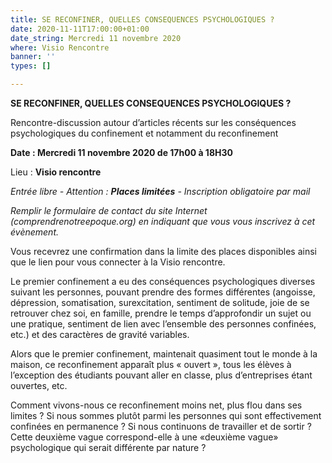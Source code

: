 ```yaml
---
title: SE RECONFINER, QUELLES CONSEQUENCES PSYCHOLOGIQUES ?
date: 2020-11-11T17:00:00+01:00
date_string: Mercredi 11 novembre 2020
where: Visio Rencontre
banner: ''
types: []

---
```

**SE RECONFINER, QUELLES CONSEQUENCES PSYCHOLOGIQUES ?**

Rencontre-discussion autour d’articles récents sur les conséquences psychologiques du confinement et notamment du reconfinement

**Date : Mercredi 11 novembre 2020 de 17h00 à 18H30**

Lieu : **Visio rencontre**

_Entrée libre - Attention : **Places limitées** - Inscription obligatoire par mail_

_Remplir le formulaire de contact du site Internet (comprendrenotreepoque.org) en indiquant que vous vous inscrivez à cet évènement._

Vous recevrez une confirmation dans la limite des places disponibles ainsi que le lien pour vous connecter à la Visio rencontre.

Le premier confinement a eu des conséquences psychologiques diverses suivant les personnes, pouvant prendre des formes différentes (angoisse, dépression, somatisation, surexcitation, sentiment de solitude, joie de se retrouver chez soi, en famille, prendre le temps d’approfondir un sujet ou une pratique, sentiment de lien avec l’ensemble des personnes confinées, etc.) et des caractères de gravité variables.

Alors que le premier confinement, maintenait quasiment tout le monde à la maison, ce reconfinement apparaît plus « ouvert », tous les élèves à l’exception des étudiants pouvant aller en classe, plus d’entreprises étant ouvertes, etc.

Comment vivons-nous ce reconfinement moins net, plus flou dans ses limites ? Si nous sommes plutôt parmi les personnes qui sont effectivement confinées en permanence ? Si nous continuons de travailler et de sortir ? Cette deuxième vague correspond-elle à une «deuxième vague» psychologique qui serait différente par nature ?